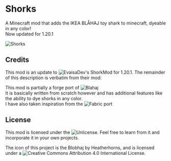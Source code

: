 # Shorks
A Minecraft mod that adds the IKEA BLÅHAJ toy shark to minecraft, dyeable in any color!  
Now updated for 1.20.1

![Shorks](http://share.evaisa.dev/RYopzZODw.png)

## Credits
This mod is an update to ![EvaisaDev's ShorkMod](https://github.com/EvaisaDev/ShorkMod/) for 1.20.1.
The remainder of this description is verbatim from their mod:

This mod is partially a forge port of ![Blahaj](https://github.com/Hibiii/Blahaj)  
It is basically written from scratch however and has additional features like the ability to dye shorks in any color.   
I have also taken inspiration from the ![Fabric port](https://github.com/DaFuqs/Blahaj)

## License

This mod is licensed under the ![Unlicense](https://github.com/EvaisaGiac/ShorkMod/blob/main/LICENSE). Feel free to learn from it and incorporate it in your own projects.

The icon of this project is the Blobhaj by Heatherhorns, and is licensed under a ![Creative Commons Attribution 4.0 International License](https://creativecommons.org/licenses/by/4.0/).
